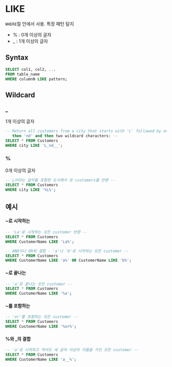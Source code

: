 # LIKE
`WHERE`절 안에서 사용. 특정 패턴 탐지
* % : 0개 이상의 글자
* _ : 1개 이상의 글자

## Syntax
```sql
SELECT col1, col2, ...
FROM table_name
WHERE columnN LIKE pattern;
```

## Wildcard
### _
1개 이상의 글자
```sql
-- Return all customers from a city that starts with 'L' followed by one wildcard character,
   then 'nd' and then two wildcard characters: --
SELECT * FROM Customers
WHERE city LIKE 'L_nd__';
```

### %
0개 이상의 글자
```sql
-- L이라는 글자를 포함한 도시에서 온 customers를 반환 --
SELECT * FROM Customers
WHERE city LIKE '%L%';
```

## 예시
#### ~로 시작하는
```sql
-- 'La'로 시작하는 모든 customer 반환 --
SELECT * FROM Customers
WHERE CustomerName LIKE 'La%';
```
```sql
-- AND이나 OR와 결합 - 'a'나 'b'로 시작하는 모든 customer --
SELECT * FROM Customers
WHERE CustomerName LIKE 'a%' OR CustomerName LIKE 'b%';
```

#### ~로 끝나는
```sql
-- 'a'로 끝나는 모든 customer --
SELECT * FROM Customers
WHERE CustomerName LIKE '%a';
```

#### ~를 포함하는
```sql
-- 'or'를 포함하는 모든 customer --
SELECT * FROM Customers
WHERE CustomerName LIKE '%or%';
```

#### %와 _의 결합
```sql
-- 'a'로 시작하고 적어도 세 글자 이상의 이름을 가진 모든 customer --
SELECT * FROM Customers
WHERE CustomerName LIKE 'a__%';
```
